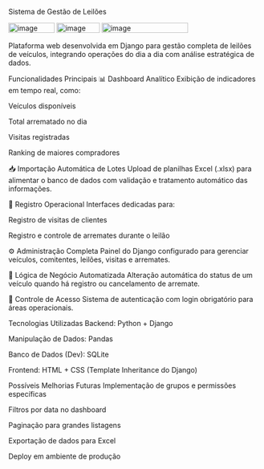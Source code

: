 Sistema de Gestão de Leilões

<img width="92" height="20" alt="image" src="https://github.com/user-attachments/assets/41fa770c-6aa3-4575-b197-1d2a47ab0bf6" />
<img width="86" height="20" alt="image" src="https://github.com/user-attachments/assets/ee331bb7-e3d1-4fab-ad4d-22d52f0a516e" />
<img width="172" height="20" alt="image" src="https://github.com/user-attachments/assets/bacb5092-7cc6-4d04-9bd7-31e1f3ffa5f5" />

Plataforma web desenvolvida em Django para gestão completa de leilões de veículos, integrando operações do dia a dia com análise estratégica de dados.

Funcionalidades Principais
📊 Dashboard Analítico
Exibição de indicadores em tempo real, como:

Veículos disponíveis

Total arrematado no dia

Visitas registradas

Ranking de maiores compradores

📥 Importação Automática de Lotes
Upload de planilhas Excel (.xlsx) para alimentar o banco de dados com validação e tratamento automático das informações.

📝 Registro Operacional
Interfaces dedicadas para:

Registro de visitas de clientes

Registro e controle de arremates durante o leilão

⚙️ Administração Completa
Painel do Django configurado para gerenciar veículos, comitentes, leilões, visitas e arremates.

🔄 Lógica de Negócio Automatizada
Alteração automática do status de um veículo quando há registro ou cancelamento de arremate.

🔐 Controle de Acesso
Sistema de autenticação com login obrigatório para áreas operacionais.

Tecnologias Utilizadas
Backend: Python + Django

Manipulação de Dados: Pandas

Banco de Dados (Dev): SQLite

Frontend: HTML + CSS (Template Inheritance do Django)

Possíveis Melhorias Futuras
Implementação de grupos e permissões específicas

Filtros por data no dashboard

Paginação para grandes listagens

Exportação de dados para Excel

Deploy em ambiente de produção
